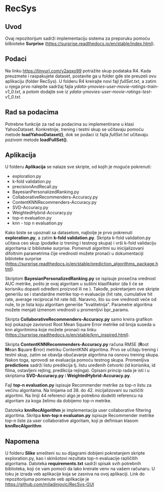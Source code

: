 # RecSys


## Uvod 
Ovaj repozitorijum sadrži implementaciju sistema za preporuku pomoću bilbioteke **Surprise** (https://surprise.readthedocs.io/en/stable/index.html). 
## Podaci 
Na linku https://tinyurl.com/y2aqxo99 potražite skup podataka R4. Kada preuzmete i raspakujete dataset, postavite ga u folder gde ste preuzeli ovu aplikaciju (folder RecSys). 
U folderu R4 kreirajte novi fajl  *fullSet.txt*, a zatim u njega prvo nalepite sadržaj fajla *ydata-ymovies-user-movie-ratings-train-v1_0.txt*, a potom dodajte sve iz *ydata-ymovies-user-movie-ratings-test-v1_0.txt*.

## Rad sa podacima
Potrebne funkcije za rad sa podacima su implementirane u klasi YahooDataset. Konkretnije, trening i testni skup se učitavaju pomoću metode **loadYahooDataset()**, dok se podaci iz fajla *fullSet.txt* učitavaju pozivom metode **loadFullSet()**.

## Aplikacija
U folderu **Aplikacija** se nalaze sve skripte, od kojih je moguće pokrenuti:
- exploration.py
- k-fold validation.py
- precisionAndRecall.py
- BayesianPersonalizedRanking.py
- CollaborativeRecommenders-Accuracy.py
- ContentKNNRecommenders-Accuracy.py
- SVD-Accuracy.py
- WeightedHybrid-Accuracy.py
- top-n evaluation.py
- knn - top n evaluation.py


Kako biste se upoznali sa datasetom, najbolje je prvo pokrenuti **exploration.py**, a zatim **k-fold validation.py**. Skripta k-fold validation.py učitava ceo skup (podatke iz trening i testnog skupa) i vrši k-fold validaciju algoritama iz biblioteke surprise. Pomenuti algoritmi su inicijalizovani difoltnim parametrima čije vrednosti možete pronaći u dokumentaciji bibloteke surprise (https://surprise.readthedocs.io/en/stable/prediction_algorithms_package.html).

Skriptom **BayesianPersonalizedRanking.py** se ispisuje prosečna vrednost AUC metrike, pošto je ovaj algoritam u suštini klasifikator (da li će se korisniku dopasti određeni proizvod ili ne ). Takođe, pokretanjem ove skripte generišu se i standardne metrike top-n evaluacije (hit rate, cumulative hit rate, average reciprocal hit rate itd). Naravno, što su ove vrednosti veće od nule, to je lista koju algoritam generiše "kvalitetnija". Parametre algoritma možete menjati izmenom vrednosti u promenljivi bpr_params. 

Skripta **CollaborativeRecommenders-Accuracy.py** samo kreira grafikon koji pokazuje zavisnost Root Mean Square Error metrike od broja suseda u knn algoritmima koje možete pronaći na linku (https://surprise.readthedocs.io/en/stable/knn_inspired.html). 

Skripta **ContentKNNRecommenders-Accuracy.py** računa RMSE (**R**oot **M**ean **S**quare **E**rror) metriku ContentKNN algoritma. Prvo se učitaju trening i testni skup, zatim se obavlja obučavanje algoritma na osnovu trening skupa. Nakon toga, sprovodi se evaluacija pomoću testnog skupa.
Promenljiva **predictions** sadrži listu predikcija tj. listu uređenih četvorki (id korisnika, id filma, ostavljeni rejting, predikcija rejinga).
Opisani princip rada je isti i u skriptama **SVD-Accuracy.py** i **WeightedHybrid-Accuracy.py**.

Fajl **top-n evaluation.py** ispisuje Recommender metrike za top-n listu za većinu algoritama. Na linijama od 38. do 42. inicijalizovani su različiti algoritmi. Na liniji 44 referenci algo je potrebno dodeliti referencu na algoritam za koga želimo da dobijemo top-n metrike.

Datoteka **knnRecAlgorithm** je implementacija user collaborative filtering algoritma. 
Skritpa **knn-top n evaluaton.py**  ispisuje Recommender metrike top-n liste za user collaborative algoritam, koji je definisan klasom **knnRecAlgorithm**

## Napomena
U folderu **Slike** smešteni su su dijagrami dobijeni pokretanjem skripte exploration.py, kao i skinšotovi rezultata top-n evaluacije različitih algoritama. Datoteka **requirements.txt** sadrži spisak svih potrebnih biblioteka, koji će vam pomoći da lako kreirate venv na vašem računaru.
U toku je izrada veb aplikacije  koja se zasniva na ovoj aplikaciji. Link do repozitorijuma pomenute veb aplikacije je https://github.com/miladinjovic/RecSys-GUI

